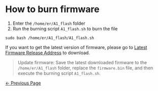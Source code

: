 # How to burn firmware

<!-- 1. 进入到`/home/er/A1_flash`文件夹
2. 运行烧录脚本`A1_flash.sh`烧录文件
```shell
sudo bash /home/er/A1_flash/A1_flash.sh
```

如果你想要获取最新版本固件，请到[最新固件发布地址](https://github.com/elephantrobotics/Mercury_A1_firmware)下载。

> 更新固件：将最新下载的固件保存到`/home/er/A1_flash`文件夹，替换`firmware.bin`文件，然后再执行烧录脚本`A1_flash.sh`即可。 -->

1. Enter the `/home/er/A1_flash` folder
2. Run the burning script `A1_flash.sh` to burn the file
```shell
sudo bash /home/er/A1_flash/A1_flash.sh
```

If you want to get the latest version of firmware, please go to [Latest Firmware Release Address](https://github.com/elephantrobotics/Mercury_A1_firmware) to download.

> Update firmware: Save the latest downloaded firmware to the `/home/er/A1_flash` folder, replace the `firmware.bin` file, and then execute the burning script `A1_flash.sh`.


[← Previous Page](./1-firmware.md)